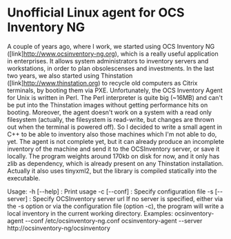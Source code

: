 Unofficial Linux agent for OCS Inventory NG
=====
A couple of years ago, where I work, we started using OCS Inventory NG ([link]http://www.ocsinventory-ng.org), which
is a really useful application in enterprises. It allows system administrators to inventory servers and workstations,
in order to plan obsolescenses and investments.
In the last two years, we also started using Thinstation ([link]http://www.thinstation.org) to recycle old computers
as Citrix terminals, by booting them via PXE.
Unfortunately, the OCS Inventory Agent for Unix is written in Perl. The Perl interpreter is quite big (~16MB) and
can't be put into the Thinstation images without getting performance hits on booting. Moreover, the agent doesn't
work on a system with a read only filesystem (actually, the filesystem is read-write, but changes are thrown out
when the terminal is powered off).
So I decided to write a small agent in C++ to be able to inventory also those machines which I'm not able to do, yet.
The agent is not complete yet, but it can already produce an incomplete inventory of the machine and send it to the 
OCSInventory server, or save it locally.
The program weights around 170kb on disk for now, and it only has zlib as dependency, which is already present on any
Thinstation installation.
Actually it also uses tinyxml2, but the library is compiled statically into the executable.

Usage:
-h [--help]         : Print usage
-c [--conf]         : Specify configuration file
-s [--server]       : Specify OCSInventory server url
If no server is specified, either via the -s option or via the
configuration file (option -c), the program will write a local
inventory in the current working directory.
Examples:
    ocsinventory-agent --conf /etc/ocsinventory-ng.conf
    ocsinventory-agent --server http://ocsinventory-ng/ocsinventory
